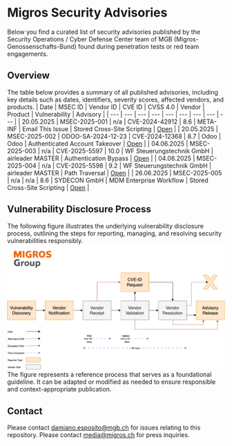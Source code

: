 # Migros Security Advisories
Below you find a curated list of security advisories published by the Security Operations / Cyber Defense Center team of MGB (Migros-Genossenschafts-Bund) found during penetration tests or red team engagements.

## Overview
The table below provides a summary of all published advisories, including key details such as dates, identifiers, severity scores, affected vendors, and products.
| Date | MSEC ID | Vendor ID | CVE ID | CVSS 4.0 | Vendor | Product | Vulnerability | Advisory |
| --- | --- | --- | --- | --- | --- | --- | --- | --- |
| 20.05.2025 | MSEC-2025-001 | n/a | CVE-2024-42912 | 8.6 | META-INF | Email This Issue | Stored Cross-Site Scripting | [Open](advisories/msec-2025-001_meta-inf_email-this-issue_stored-cross-site-scripting.md) |
| 20.05.2025 | MSEC-2025-002 | ODOO-SA-2024-12-23 | CVE-2024-12368 | 8.7 | Odoo | Odoo | Authenticated Account Takeover | [Open](advisories/msec-2025-002_odoo_odoo_account-takeover.md) |
| 04.06.2025 | MSEC-2025-003 | n/a | CVE-2025-5597 | 10.0 | WF Steuerungstechnik GmbH | airleader MASTER | Authentication Bypass | [Open](advisories/msec-2025-003_wf-seuerungstechnik-gmbh_airleader-master_authentication-bypass.md) |
| 04.06.2025 | MSEC-2025-004 | n/a | CVE-2025-5598 | 9.2 | WF Steuerungstechnik GmbH | airleader MASTER | Path Traversal | [Open](advisories/msec-2025-004_wf-seuerungstechnik-gmbh_airleader-master_path-traversal.md) |
| 26.06.2025 | MSEC-2025-005 | n/a | n/a | 8.6 | SYDECON GmbH | MDM Enterprise Workflow | Stored Cross-Site Scripting | [Open](advisories/msec-2025-005_sydecon-gmbh_mdm-enterprise_stored-cross-site-scripting.md) |

## Vulnerability Disclosure Process
The following figure illustrates the underlying vulnerability disclosure process, outlining the steps for reporting, managing, and resolving security vulnerabilities responsibly.
![Vulnerability Disclosure Process](process.png)
The figure represents a reference process that serves as a foundational guideline. It can be adapted or modified as needed to ensure responsible and context-appropriate publication.

## Contact
Please contact [damiano.esposito@mgb.ch](mailto:damiano.esposito@mgb.ch) for issues relating to this repository. Please contact [media@migros.ch](mailto:media@migros.ch) for press inquiries.

